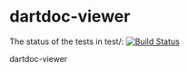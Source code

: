 dartdoc-viewer
==============

The status of the tests in test/:
[![Build Status](https://drone.io/github.com/dart-lang/dartdoc-viewer/status.png)](https://drone.io/github.com/dart-lang/dartdoc-viewer/latest)

dartdoc-viewer
